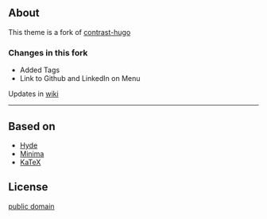 ## About 

This theme is a fork of [contrast-hugo](https://github.com/niklasbuschmann/contrast-hugo)

### Changes in this fork

* Added Tags
* Link to Github and LinkedIn on Menu


Updates in [wiki](https://github.com/ramesh-rv/contrast-hugo-mod/wiki)


-----


## Based on

- [Hyde](https://github.com/poole/hyde)
- [Minima](https://github.com/jekyll/minima)
- [KaTeX](https://katex.org/)

## License

[public domain](http://unlicense.org/)
